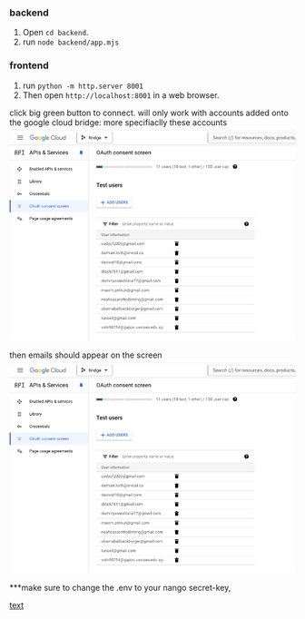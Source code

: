 ### backend

1. Open `cd backend`.
2. run `node backend/app.mjs`


### frontend

1. run `python -m http.server 8001`
2. Then open `http://localhost:8001` in a web browser.


click big green button to connect. will only work with accounts added onto the google cloud bridge: more specifiaclly these accounts
![alt text](image.png)


then emails should appear on the screen
![alt text](image-1.png)

***make sure to change the .env to your nango secret-key,

[text](<Screen Recording 2024-08-23 at 2.20.51 PM.mov>)